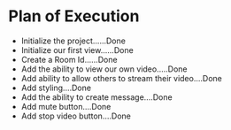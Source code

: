 # Plan of Execution

- Initialize the project......Done
- Initialize our first view......Done
- Create a Room Id......Done
- Add the ability to view our own video.....Done
- Add ability to allow others to stream their video....Done
- Add styling....Done
- Add the ability to create message....Done
- Add mute button....Done
- Add stop video button....Done